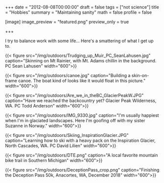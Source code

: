 +++
date = "2012-08-08T00:00:00"
draft = false
tags = ["not science"]
title = "Hobbies"
summary = "Maintaining sanity"
math = false
profile = false

[image]
image_preview = "featured.png"
preview_only = true



+++



I try to balance work with some life... Here's a smattering of what I get up to.


{{< figure src="/img/outdoors/Trudging_up_Muir_PC_SeanLahusen.jpg" caption="Skinning on Mt Rainier, with Mt. Adams chillin in the background. PC Sean Lahusen" width="600">}}

{{< figure src="/img/outdoors/canoe.jpg" caption="Building a skin-on-frame canoe. The boat kind of looks like it would float in this picture." width="600">}}

{{< figure src="/img/outdoors/Are_we_in_theBC_GlacierPeakW.JPG" caption="Have we reached the backcountry yet? Glacier Peak Wilderness, WA. PC Todd Anderson" width="600">}}

{{< figure src="/img/outdoors/IMG_9330.jpg" caption="I'm usually happiest when I'm in glaciated landscapes. Here I'm goofing off with my sister Suzanne in Norway." width="600">}}


{{< figure src="/img/outdoors/Skiing_InspirationGlacier.JPG" caption="Learning how to ski with a heavy pack on the Inspiration Glacier, North Cascades, WA. PC David Lilien" width="600">}}


{{< figure src="/img/outdoors/DTE.png" caption="A local favorite mountain bike trail in Southern Michigan" width="600">}}


{{< figure src="/img/outdoors/DeceptionPass_crop.png" caption="Finishing the Deception Pass 50k, Anacortes, WA, December 2018" width="600">}}



